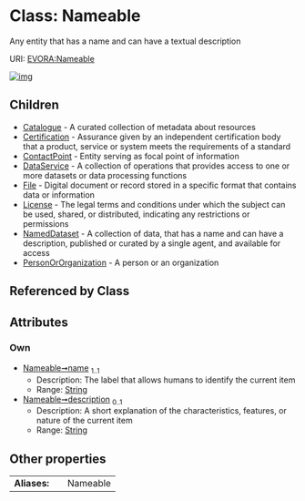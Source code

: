 
# Class: Nameable

Any entity that has a name and can have a textual description

URI: [EVORA:Nameable](https://evora-project.eu/Nameable)


[![img](https://yuml.me/diagram/nofunky;dir:TB/class/[PersonOrOrganization],[NamedDataset],[Nameable&#124;name:string;description:string%20%3F]^-[PersonOrOrganization],[Nameable]^-[NamedDataset],[Nameable]^-[License],[Nameable]^-[File],[Nameable]^-[DataService],[Nameable]^-[ContactPoint],[Nameable]^-[Certification],[Nameable]^-[Catalogue],[License],[File],[DataService],[ContactPoint],[Certification],[Catalogue])](https://yuml.me/diagram/nofunky;dir:TB/class/[PersonOrOrganization],[NamedDataset],[Nameable&#124;name:string;description:string%20%3F]^-[PersonOrOrganization],[Nameable]^-[NamedDataset],[Nameable]^-[License],[Nameable]^-[File],[Nameable]^-[DataService],[Nameable]^-[ContactPoint],[Nameable]^-[Certification],[Nameable]^-[Catalogue],[License],[File],[DataService],[ContactPoint],[Certification],[Catalogue])

## Children

 * [Catalogue](Catalogue.md) - A curated collection of metadata about resources
 * [Certification](Certification.md) - Assurance given by an independent certification body that a product, service or system meets the requirements of a standard
 * [ContactPoint](ContactPoint.md) - Entity serving as focal point of information
 * [DataService](DataService.md) - A collection of operations that provides access to one or more datasets or data processing functions
 * [File](File.md) - Digital document or record stored in a specific format that contains data or information
 * [License](License.md) - The legal terms and conditions under which the subject can be used, shared, or distributed, indicating any restrictions or permissions
 * [NamedDataset](NamedDataset.md) - A collection of data, that has a name and can have a description, published or curated by a single agent, and available for access
 * [PersonOrOrganization](PersonOrOrganization.md) - A person or an organization

## Referenced by Class


## Attributes


### Own

 * [Nameable➞name](Nameable_name.md)  <sub>1..1</sub>
     * Description: The label that allows humans to identify the current item
     * Range: [String](types/String.md)
 * [Nameable➞description](Nameable_description.md)  <sub>0..1</sub>
     * Description: A short explanation of the characteristics, features, or nature of the current item
     * Range: [String](types/String.md)

## Other properties

|  |  |  |
| --- | --- | --- |
| **Aliases:** | | Nameable |